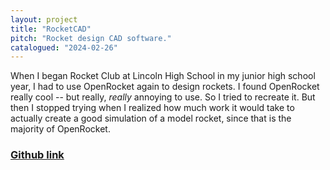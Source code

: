 ```yaml
---
layout: project
title: "RocketCAD"
pitch: "Rocket design CAD software."
catalogued: "2024-02-26"
---
```


When I began Rocket Club at Lincoln High School in my junior high school year, I
had to use OpenRocket again to design rockets. I found OpenRocket really cool --
but really, *really* annoying to use. So I tried to recreate it. But then I
stopped trying when I realized how much work it would take to actually create a
good simulation of a model rocket, since that is the majority of OpenRocket.

### [Github link](https://github.com/rwilliaise/rocketcad)

